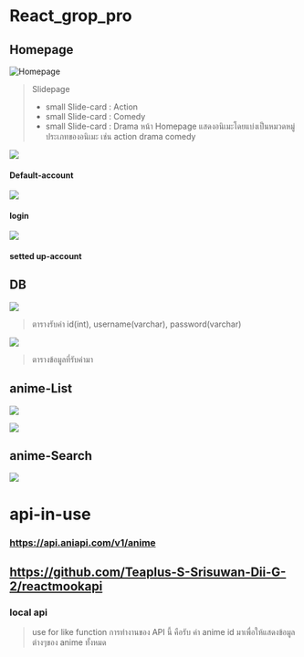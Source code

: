 # React_grop_pro

## Homepage
![Homepage](https://user-images.githubusercontent.com/84006875/135225649-0ef967b7-fa64-4488-bb23-251ea34ada7e.PNG)

>Slidepage
> - small Slide-card : Action
> - small Slide-card : Comedy
> - small Slide-card : Drama
> หน้า Homepage แสดงอนิเมะโดยแบ่งเป็นหมวดหมู่ประเภทของอนิเมะ เช่น action drama comedy


![](https://user-images.githubusercontent.com/84006875/135225189-146e6705-d079-425f-9f96-cfe53a48fc29.PNG)


#### Default-account
![](https://user-images.githubusercontent.com/84006875/135225196-8410405d-1dad-42a4-97c1-9f754ae2e2ee.PNG)


#### login
![](https://user-images.githubusercontent.com/84006875/135225257-c8bbfca9-86b1-4130-a616-5898efd51999.PNG)
#### setted up-account


## DB
![](https://cdn.discordapp.com/attachments/891247975685292052/895680327702437918/unknown.png)
>ตารางรับค่า id(int), username(varchar), password(varchar)

![](https://cdn.discordapp.com/attachments/891247975685292052/895680953459019807/unknown.png)
>ตารางข้อมูลที่รับค่ามา


## anime-List
![](https://user-images.githubusercontent.com/84006875/135225201-8708e4c0-908c-48d7-98f6-ba972d89b651.PNG)

![](https://user-images.githubusercontent.com/84006875/135225220-b3902660-0a64-4df0-bfeb-a0bf1f315ae6.PNG)


## anime-Search
![](https://user-images.githubusercontent.com/84006875/135225242-edbc0263-78fb-4802-a43f-81d93ab06bcd.PNG)



# api-in-use

### https://api.aniapi.com/v1/anime

## https://github.com/Teaplus-S-Srisuwan-Dii-G-2/reactmookapi
### local api 

>use for like function
>การทำงานของ API นี้ คือรับ ค่า anime id มาเพื่อให้แสดงข้อมูลต่างๆของ anime ทั้งหมด
